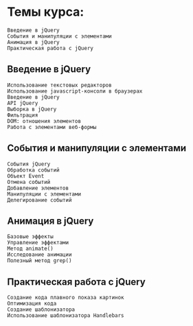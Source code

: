 # Темы курса:
```
Введение в jQuery
События и манипуляции с элементами
Анимация в jQuery
Практическая работа с jQuery

```


## Введение в jQuery
```
Использование текстовых редакторов
Использование javascript-консоли в браузерах
Введение в jQuery
API jQuery
Выборка в jQuery
Фильтрация
DOM: отношения элементов
Работа с элементами веб-формы

```

## События и манипуляции с элементами
```
События jQuery
Обработка событий
Объект Event
Отмена событий
Добавление элементов
Манипуляции с элементами
Делегирование событий
```

## Анимация в jQuery
```
Базовые эффекты
Управление эффектами
Метод animate()
Исследование анимации
Полезный метод grep()
```

## Практическая работа с jQuery
```
Создание кода плавного показа картинок
Оптимизация кода
Создание шаблонизатора
Использование шаблонизатора Handlebars
```